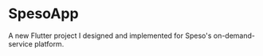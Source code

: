 # SpesoApp

A new Flutter project I designed and implemented for Speso's on-demand-service
platform.
